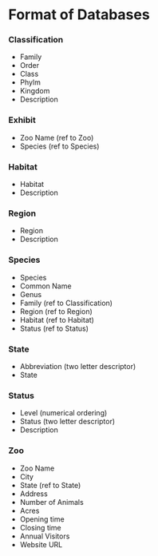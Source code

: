 # Format of Databases

### Classification

- Family
- Order
- Class
- Phylm
- Kingdom
- Description

### Exhibit

- Zoo Name (ref to Zoo)
- Species (ref to Species)

### Habitat

- Habitat
- Description

### Region

- Region
- Description

### Species

- Species
- Common Name
- Genus
- Family (ref to Classification)
- Region (ref to Region)
- Habitat (ref to Habitat)
- Status (ref to Status)

### State

- Abbreviation (two letter descriptor)
- State

### Status

- Level (numerical ordering)
- Status (two letter descriptor)
- Description

### Zoo

- Zoo Name
- City
- State (ref to State)
- Address
- Number of Animals
- Acres
- Opening time
- Closing time
- Annual Visitors
- Website URL
